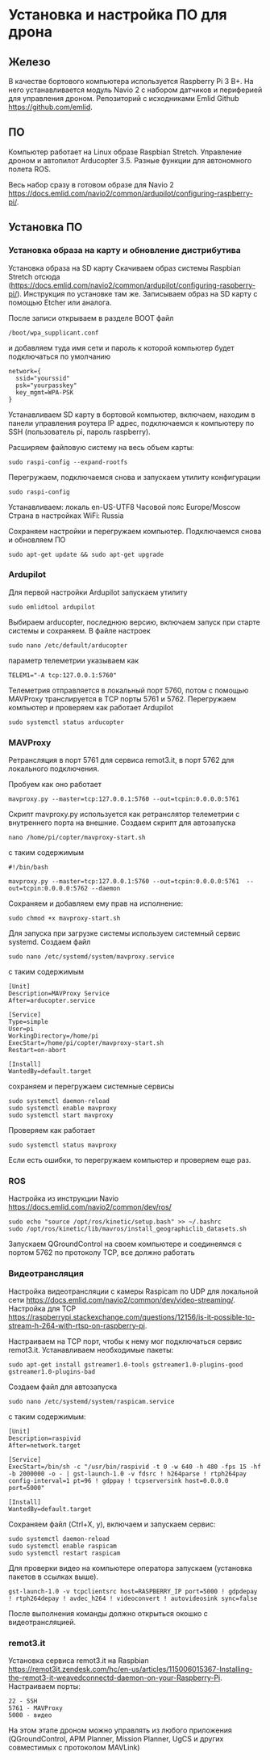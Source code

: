 
# Установка и настройка ПО для дрона

## Железо

В качестве бортового компьютера используется Raspberry Pi 3 B+.
На него устанавливается модуль Navio 2 с набором датчиков и периферией для управления дроном.
Репозиторий с исходниками Emlid Github https://github.com/emlid.


## ПО

Компьютер работает на Linux образе Raspbian Stretch.
Управление дроном и автопилот Arducopter 3.5.
Разные функции для автономного полета ROS.

Весь набор сразу в готовом образе для Navio 2 https://docs.emlid.com/navio2/common/ardupilot/configuring-raspberry-pi/.


## Установка ПО

### Установка образа на карту и обновление дистрибутива

Установка образа на SD карту
Скачиваем образ системы Raspbian Stretch отсюда (https://docs.emlid.com/navio2/common/ardupilot/configuring-raspberry-pi/).
Инструкция по установке там же. Записываем образ на SD карту с помощью Etcher или аналога.


После записи открываем в разделе BOOT файл

    /boot/wpa_supplicant.conf

и добавляем туда имя сети и пароль к которой компьютер будет подключаться по умолчанию

    network={
      ssid="yourssid"
      psk="yourpasskey"
      key_mgmt=WPA-PSK
    }

Устанавливаем SD карту в бортовой компьютер, включаем, находим в панели управления роутера IP адрес, подключаемся к компьютеру по SSH (пользователь pi, пароль raspberry).

Расширяем файловую систему на весь объем карты:

    sudo raspi-config --expand-rootfs

Перегружаем, подключаемся снова и запускаем утилиту конфигурации

    sudo raspi-config

Устанавливаем:
локаль en-US-UTF8
Часовой пояс Europe/Moscow
Страна в настройках WiFi: Russia

Сохраняем настройки и перегружаем компьютер. Подключаемся снова и обновляем ПО

    sudo apt-get update && sudo apt-get upgrade


### Ardupilot

Для первой настройки Ardupilot запускаем утилиту

    sudo emlidtool ardupilot

Выбираем arducopter, последнюю версию, включаем запуск при старте системы и сохраняем.
В файле настроек

    sudo nano /etc/default/arducopter

параметр телеметрии указываем как

	TELEM1="-A tcp:127.0.0.1:5760"

Телеметрия отправляется в локальный порт 5760, потом с помощью MAVProxy транслируется в TCP порты 5761 и 5762.
Перегружаем компьютер и проверяем как работает Ardupilot

	sudo systemctl status arducopter


### MAVProxy

Ретрансляция в порт 5761 для сервиса remot3.it, в порт 5762 для локального подключения.

Пробуем как оно работает

	mavproxy.py --master=tcp:127.0.0.1:5760 --out=tcpin:0.0.0.0:5761

Скрипт mavproxy.py используется как ретранслятор телеметрии с внутреннего порта на внешние.
Создаем скрипт для автозапуска

    nano /home/pi/copter/mavproxy-start.sh

с таким содержимым

    #!/bin/bash

    mavproxy.py --master=tcp:127.0.0.1:5760 --out=tcpin:0.0.0.0:5761  --out=tcpin:0.0.0.0:5762 --daemon

Сохраняем и добавляем ему прав на исполнение:

    sudo chmod +x mavproxy-start.sh

Для запуска при загрузке системы используем системный сервис systemd.
Создаем файл

    sudo nano /etc/systemd/system/mavproxy.service

с таким содержимым

    [Unit]
    Description=MAVProxy Service
    After=arducopter.service

    [Service]
    Type=simple
    User=pi
    WorkingDirectory=/home/pi
    ExecStart=/home/pi/copter/mavproxy-start.sh
    Restart=on-abort

    [Install]
    WantedBy=default.target


сохраняем и перегружаем системные сервисы

    sudo systemctl daemon-reload
    sudo systemctl enable mavproxy
    sudo systemctl start mavproxy

Проверяем как работает

	sudo systemctl status mavproxy

Если есть ошибки, то перегружаем компьютер и проверяем еще раз.


### ROS

Настройка из инструкции Navio https://docs.emlid.com/navio2/common/dev/ros/

    sudo echo "source /opt/ros/kinetic/setup.bash" >> ~/.bashrc
    sudo /opt/ros/kinetic/lib/mavros/install_geographiclib_datasets.sh

Запускаем QGroundControl на своем компьютере и соединеямся с портом 5762 по протоколу TCP, все должно работать


### Видеотрансляция

Настройка видеотрансляции с камеры Raspicam по UDP для локальной сети https://docs.emlid.com/navio2/common/dev/video-streaming/.
Настройка для TCP https://raspberrypi.stackexchange.com/questions/12156/is-it-possible-to-stream-h-264-with-rtsp-on-raspberry-pi.

Настраиваем на TCP порт, чтобы к нему мог подключаться сервис remot3.it.
Устанавливаем необходимые пакеты:

    sudo apt-get install gstreamer1.0-tools gstreamer1.0-plugins-good gstreamer1.0-plugins-bad

Создаем файл для автозапуска

    sudo nano /etc/systemd/system/raspicam.service

с таким содержимым:

    [Unit]
    Description=raspivid
    After=network.target

    [Service]
    ExecStart=/bin/sh -c "/usr/bin/raspivid -t 0 -w 640 -h 480 -fps 15 -hf -b 2000000 -o - | gst-launch-1.0 -v fdsrc ! h264parse ! rtph264pay config-interval=1 pt=96 ! gdppay ! tcpserversink host=0.0.0.0 port=5000"

    [Install]
    WantedBy=default.target

Сохраняем файл (Ctrl+X, y), включаем и запускаем сервис:

    sudo systemctl daemon-reload
    sudo systemctl enable raspicam
    sudo systemctl restart raspicam

Для проверки видео на компьютере оператора запускаем (установка пакетов в ссылках выше).

    gst-launch-1.0 -v tcpclientsrc host=RASPBERRY_IP port=5000 ! gdpdepay ! rtph264depay ! avdec_h264 ! videoconvert ! autovideosink sync=false

После выполнения команды должно открыться окошко с видеотрансляцией.


### remot3.it

Установка сервиса remot3.it на Raspbian https://remot3it.zendesk.com/hc/en-us/articles/115006015367-Installing-the-remot3-it-weavedconnectd-daemon-on-your-Raspberry-Pi.
Настраиваем порты:

    22 - SSH
    5761 - MAVProxy
    5000 - видео


На этом этапе дроном можно управлять из любого приложения (QGroundControl, APM Planner, Mission Planner, UgCS и других совместимых с протоколом MAVLink)



